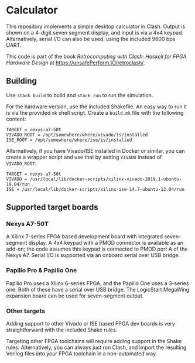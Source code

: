 # Calculator

This repository implements a simple desktop calculator in
Clash. Output is shown on a 4-digit seven segment display, and input
is via a 4x4 keypad. Alternatively, serial I/O can also be used, using
the included 9600 bps UART.

This code is part of the book *Retrocomputing with Clash: Haskell for
FPGA Hardware Design* at <https://unsafePerform.IO/retroclash/>.

## Building

Use `stack build` to build and `stack run` to run the simulation.

For the hardware version, use the included Shakefile. An easy way to
run it is via the provided `mk` shell script. Create a `build.mk` file
with the following content:

    TARGET = nexys-a7-50t
    VIVADO_ROOT = /opt/somewhere/where/vivado/is/installed
    ISE_ROOT = /opt/somewhere/where/ise/is/installed
    
Alternatively, if you have Vivado/ISE installed in Docker or similar, you
can create a wrapper script and use that by setting `VIVADO` instead
of `VIVADO_ROOT`:

    TARGET = nexys-a7-50t
    VIVADO = /usr/local/lib/docker-scripts/xilinx-vivado-2019.1-ubuntu-18.04/run
    ISE = /usr/local/lib/docker-scripts/xilinx-ise-14.7-ubuntu-12.04/run

## Supported target boards

### Nexys A7-50T

A Xilinx 7-series FPGA based development board with integrated
seven-segment display. A 4x4 keypad with a PMOD connector is available
as an add-on; the code assumes this keypad is connected to PMOD port A
of the Nexys A7. Serial I/O is supported via an onboard serial over USB
bridge.

### Papilio Pro & Papilio One

Papilio Pro uses a Xilinx 6-series FPGA, and the Papilio One uses a
3-series one. Both of these have a serial over USB bridge. The
LogicStart MegaWing expansion board can be used for seven-segment
output. 

### Other targets

Adding support to other Vivado or ISE based FPGA dev boards is very
straightforward with the included Shake rules.

Targeting other FPGA toolchains will require adding support in the
Shake rules. Alternatively, you can always just run Clash, and import
the resulting Verilog files into your FPGA toolchain in a
non-automated way.
